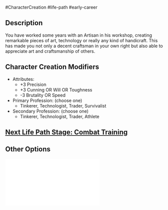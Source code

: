 #CharacterCreation #life-path #early-career 
## Description
You have worked some years with an Artisan in his workshop, creating remarkable pieces of art, technology or really any kind of handicraft.
This has made you not only a decent craftsman in your own right but also able to appreciate art and craftsmanship of others.

## Character Creation Modifiers
- Attributes:
	- +3 Precision 
	- +3 Cunning OR Will OR Toughness 
	- -3 Brutality OR Speed 
- Primary Profession: (choose one)
	- Tinkerer, Technologist, Trader, Survivalist
- Secondary Profession: (choose one)
	- Tinkerer, Technologist, Trader, Athlete
## [Next Life Path Stage: Combat Training](</LifePath/CombatTraining/Combat Training.md>)

## Other Options
![](</LifePath/EarlyCareer/List of Early Careers.md>)